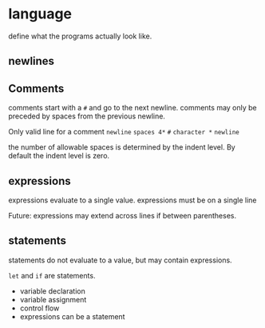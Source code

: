# language

define what the programs actually look like.

## newlines

## Comments

comments start with a `#` and go to the next newline.
comments may only be preceded by spaces from the previous newline.

Only valid line for a comment
`newline` `spaces 4*` `#` `character *` `newline`

the number of allowable spaces is determined by the indent level. By default the indent level is zero.

## expressions

expressions evaluate to a single value.
expressions must be on a single line

Future: expressions may extend across lines if between parentheses.

## statements

statements do not evaluate to a value, but may contain expressions.

`let` and `if` are statements.

- variable declaration
- variable assignment
- control flow
- expressions can be a statement